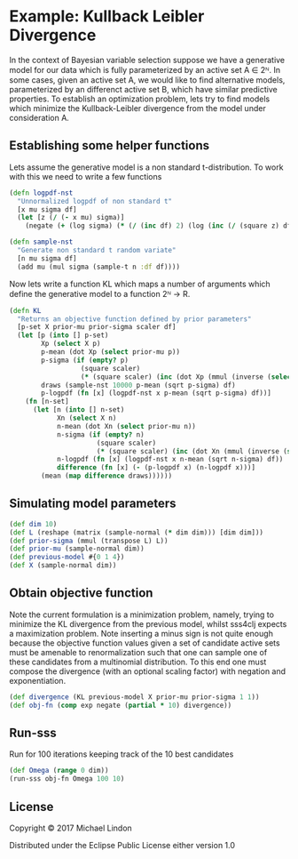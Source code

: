 # Example: Kullback Leibler Divergence

In the context of Bayesian variable selection suppose we have a generative
model for our data which is fully parameterized by an active set A ∈ 2ᴺ.
In some cases, given an active set A, we would like to find alternative
models, parameterized by an differenct active set B, which have similar
predictive properties. To establish an optimization problem, lets try
to find models which minimize the Kullback-Leibler divergence from
the model under consideration A.

## Establishing some helper functions
Lets assume the generative model is a non standard t-distribution. To
work with this we need to write a few functions 

```clojure
(defn logpdf-nst
  "Unnormalized logpdf of non standard t"
  [x mu sigma df]
  (let [z (/ (- x mu) sigma)]
    (negate (+ (log sigma) (* (/ (inc df) 2) (log (inc (/ (square z) df))))))))

(defn sample-nst
  "Generate non standard t random variate"
  [n mu sigma df]
  (add mu (mul sigma (sample-t n :df df))))
```

Now lets write a function KL which maps a number of arguments which define
the generative model to a function 2ᴺ -> R.

```clojure
(defn KL
  "Returns an objective function defined by prior parameters"
  [p-set X prior-mu prior-sigma scaler df]
  (let [p (into [] p-set)
        Xp (select X p)
        p-mean (dot Xp (select prior-mu p))
        p-sigma (if (empty? p)
                  (square scaler)
                  (* (square scaler) (inc (dot Xp (mmul (inverse (select prior-sigma p p)) Xp)))))
        draws (sample-nst 10000 p-mean (sqrt p-sigma) df)
        p-logpdf (fn [x] (logpdf-nst x p-mean (sqrt p-sigma) df))]
    (fn [n-set]
      (let [n (into [] n-set)
            Xn (select X n)
            n-mean (dot Xn (select prior-mu n))
            n-sigma (if (empty? n)
                      (square scaler)
                      (* (square scaler) (inc (dot Xn (mmul (inverse (select prior-sigma n n)) Xn)))))
            n-logpdf (fn [x] (logpdf-nst x n-mean (sqrt n-sigma) df))
            difference (fn [x] (- (p-logpdf x) (n-logpdf x)))]
        (mean (map difference draws))))))

```


## Simulating model parameters
```clojure
(def dim 10)
(def L (reshape (matrix (sample-normal (* dim dim))) [dim dim]))
(def prior-sigma (mmul (transpose L) L))
(def prior-mu (sample-normal dim))
(def previous-model #{0 1 4})
(def X (sample-normal dim))
```

## Obtain objective function
Note the current formulation is a minimization problem, namely, trying to minimize the KL
divergence from the previous model, whilst sss4clj expects a maximization problem. Note
inserting a minus sign is not quite enough because the objective function values given
a set of candidate active sets must be amenable to renormalization such that one can
sample one of these candidates from a multinomial distribution. To this end one must
compose the divergence (with an optional scaling factor) with negation and exponentiation.
```clojure
(def divergence (KL previous-model X prior-mu prior-sigma 1 1))
(def obj-fn (comp exp negate (partial * 10) divergence))
```

## Run-sss
Run for 100 iterations keeping track of the 10 best candidates
```clojure
(def Omega (range 0 dim))
(run-sss obj-fn Omega 100 10)
```
## License

Copyright © 2017 Michael Lindon

Distributed under the Eclipse Public License either version 1.0
